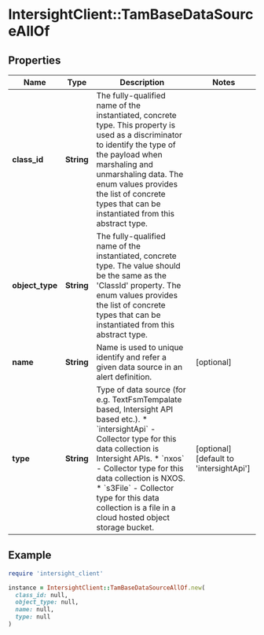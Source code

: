 # IntersightClient::TamBaseDataSourceAllOf

## Properties

| Name | Type | Description | Notes |
| ---- | ---- | ----------- | ----- |
| **class_id** | **String** | The fully-qualified name of the instantiated, concrete type. This property is used as a discriminator to identify the type of the payload when marshaling and unmarshaling data. The enum values provides the list of concrete types that can be instantiated from this abstract type. |  |
| **object_type** | **String** | The fully-qualified name of the instantiated, concrete type. The value should be the same as the &#39;ClassId&#39; property. The enum values provides the list of concrete types that can be instantiated from this abstract type. |  |
| **name** | **String** | Name is used to unique identify and refer a given data source in an alert definition. | [optional] |
| **type** | **String** | Type of data source (for e.g. TextFsmTempalate based, Intersight API based etc.). * &#x60;intersightApi&#x60; - Collector type for this data collection is Intersight APIs. * &#x60;nxos&#x60; - Collector type for this data collection is NXOS. * &#x60;s3File&#x60; - Collector type for this data collection is a file in a cloud hosted object storage bucket. | [optional][default to &#39;intersightApi&#39;] |

## Example

```ruby
require 'intersight_client'

instance = IntersightClient::TamBaseDataSourceAllOf.new(
  class_id: null,
  object_type: null,
  name: null,
  type: null
)
```

